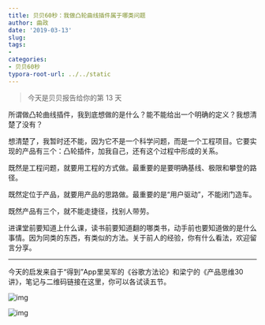 ```yaml
---
title: 贝贝60秒：我做凸轮曲线插件属于哪类问题
author: 曲政
date: '2019-03-13'
slug: 
tags:
- 
categories:
- 贝贝60秒
typora-root-url: ../../static
---
```


>   今天是贝贝报告给你的第 13 天



所谓做凸轮曲线插件，我到底想做的是什么？能不能给出一个明确的定义？我想清楚了没有？

想清楚了，我暂时还不能，因为它不是一个科学问题，而是一个工程项目。它要实现的产品有三个：凸轮插件，加我自己，还有这个过程中形成的关系。

既然是工程问题，就要用工程的方式做。最重要的是要明确基线、极限和攀登的路径。

既然定位于产品，就要用产品的思路做。最重要的是“用户驱动”，不能闭门造车。

既然产品有三个，就不能走捷径，找别人带劳。

进课堂前要知道上什么课，读书前要知道翻的哪类书，动手前也要知道做的是什么事情。因为同类的东西，有类似的方法。关于前人的经验，你有什么看法，欢迎留言分享。



------



今天的启发来自于“得到”App里吴军的《谷歌方法论》和梁宁的《产品思维30讲》，笔记与二维码链接在这里，你可以各试读五节。



![img](/images/2019-03-13-%E8%B4%9D%E8%B4%9D60%E7%A7%92%EF%BC%9A%E6%88%91%E5%81%9A%E5%87%B8%E8%BD%AE%E6%9B%B2%E7%BA%BF%E6%8F%92%E4%BB%B6%E5%B1%9E%E4%BA%8E%E5%93%AA%E7%B1%BB%E9%97%AE%E9%A2%98/640-20200416162806254.jpeg)

![img](/images/2019-03-13-%E8%B4%9D%E8%B4%9D60%E7%A7%92%EF%BC%9A%E6%88%91%E5%81%9A%E5%87%B8%E8%BD%AE%E6%9B%B2%E7%BA%BF%E6%8F%92%E4%BB%B6%E5%B1%9E%E4%BA%8E%E5%93%AA%E7%B1%BB%E9%97%AE%E9%A2%98/640-20200416162806283.jpeg)


